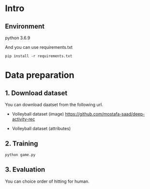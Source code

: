 # Intro

## Environment
python 3.6.9

And you can use requirements.txt
```
pip install -r requirements.txt
```

# Data preparation
## 1. Download dataset
You can download daatset from the following url.

* Volleyball dataset (image)
https://github.com/mostafa-saad/deep-activity-rec

* Volleyball dataset (attributes)

## 2. Training

```
python game.py 
```

## 3. Evaluation
You can choice order of hitting for human.  
